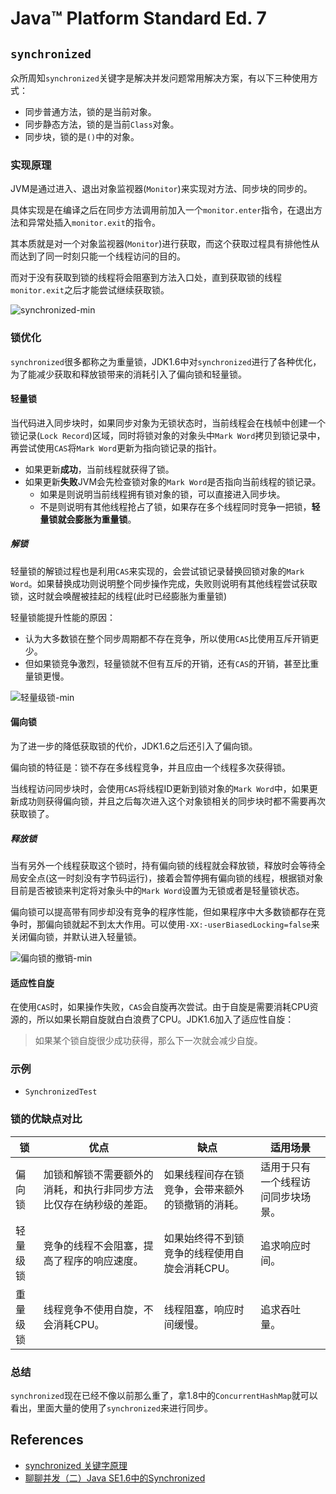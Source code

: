 # Java™ Platform Standard Ed. 7

## `synchronized`
众所周知`synchronized`关键字是解决并发问题常用解决方案，有以下三种使用方式：
- 同步普通方法，锁的是当前对象。
- 同步静态方法，锁的是当前`Class`对象。
- 同步块，锁的是`()`中的对象。

### 实现原理
JVM是通过进入、退出对象监视器(`Monitor`)来实现对方法、同步块的同步的。

具体实现是在编译之后在同步方法调用前加入一个`monitor.enter`指令，在退出方法和异常处插入`monitor.exit`的指令。

其本质就是对一个对象监视器(`Monitor`)进行获取，而这个获取过程具有排他性从而达到了同一时刻只能一个线程访问的目的。

而对于没有获取到锁的线程将会阻塞到方法入口处，直到获取锁的线程`monitor.exit`之后才能尝试继续获取锁。

![synchronized-min](http://www.wailian.work/images/2018/10/23/synchronized-min.png)

### 锁优化
`synchronized`很多都称之为重量锁，JDK1.6中对`synchronized`进行了各种优化，为了能减少获取和释放锁带来的消耗引入了偏向锁和轻量锁。

#### 轻量锁
当代码进入同步块时，如果同步对象为无锁状态时，当前线程会在栈帧中创建一个锁记录(`Lock Record`)区域，同时将锁对象的对象头中`Mark Word`拷贝到锁记录中，再尝试使用`CAS`将`Mark Word`更新为指向锁记录的指针。
- 如果更新**成功**，当前线程就获得了锁。
- 如果更新**失败**JVM会先检查锁对象的`Mark Word`是否指向当前线程的锁记录。
    - 如果是则说明当前线程拥有锁对象的锁，可以直接进入同步块。
    - 不是则说明有其他线程抢占了锁，如果存在多个线程同时竞争一把锁，**轻量锁就会膨胀为重量锁**。

##### 解锁
轻量锁的解锁过程也是利用`CAS`来实现的，会尝试锁记录替换回锁对象的`Mark Word`。如果替换成功则说明整个同步操作完成，失败则说明有其他线程尝试获取锁，这时就会唤醒被挂起的线程(此时已经膨胀为重量锁)

轻量锁能提升性能的原因：
- 认为大多数锁在整个同步周期都不存在竞争，所以使用`CAS`比使用互斥开销更少。
- 但如果锁竞争激烈，轻量锁就不但有互斥的开销，还有`CAS`的开销，甚至比重量锁更慢。

![轻量级锁-min](http://www.wailian.work/images/2018/10/23/-min62638.png)

#### 偏向锁
为了进一步的降低获取锁的代价，JDK1.6之后还引入了偏向锁。

偏向锁的特征是：锁不存在多线程竞争，并且应由一个线程多次获得锁。

当线程访问同步块时，会使用`CAS`将线程ID更新到锁对象的`Mark Word`中，如果更新成功则获得偏向锁，并且之后每次进入这个对象锁相关的同步块时都不需要再次获取锁了。

##### 释放锁
当有另外一个线程获取这个锁时，持有偏向锁的线程就会释放锁，释放时会等待全局安全点(这一时刻没有字节码运行)，接着会暂停拥有偏向锁的线程，根据锁对象目前是否被锁来判定将对象头中的`Mark Word`设置为无锁或者是轻量锁状态。
      
偏向锁可以提高带有同步却没有竞争的程序性能，但如果程序中大多数锁都存在竞争时，那偏向锁就起不到太大作用。可以使用`-XX:-userBiasedLocking=false`来关闭偏向锁，并默认进入轻量锁。

![偏向锁的撤销-min](http://www.wailian.work/images/2018/10/23/-min.png)

#### 适应性自旋
在使用`CAS`时，如果操作失败，`CAS`会自旋再次尝试。由于自旋是需要消耗CPU资源的，所以如果长期自旋就白白浪费了CPU。JDK1.6加入了适应性自旋：
>如果某个锁自旋很少成功获得，那么下一次就会减少自旋。

### 示例
- `SynchronizedTest`

### 锁的优缺点对比

锁 | 优点 | 缺点 | 适用场景
---|------|------|----
偏向锁 | 加锁和解锁不需要额外的消耗，和执行非同步方法比仅存在纳秒级的差距。 | 如果线程间存在锁竞争，会带来额外的锁撤销的消耗。 | 适用于只有一个线程访问同步块场景。
轻量级锁 | 竞争的线程不会阻塞，提高了程序的响应速度。 | 如果始终得不到锁竞争的线程使用自旋会消耗CPU。 | 追求响应时间。 | 同步块执行速度非常快。
重量级锁 | 线程竞争不使用自旋，不会消耗CPU。 | 线程阻塞，响应时间缓慢。 | 追求吞吐量。 | 同步块执行速度较长。

### 总结
`synchronized`现在已经不像以前那么重了，拿1.8中的`ConcurrentHashMap`就可以看出，里面大量的使用了`synchronized`来进行同步。

## References
- [synchronized 关键字原理](https://crossoverjie.top/2018/01/14/Synchronize/)	
- [聊聊并发（二）Java SE1.6中的Synchronized](http://ifeve.com/java-synchronized/)